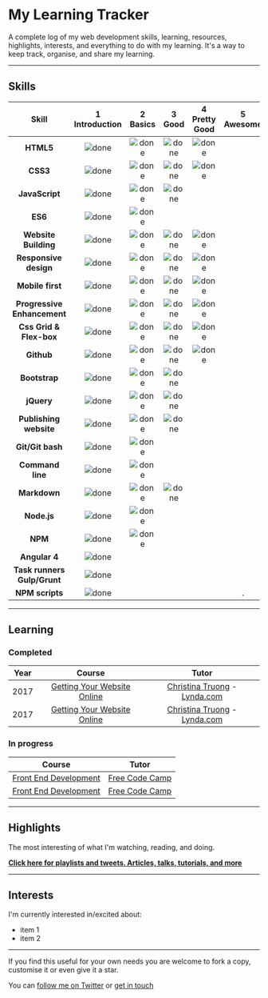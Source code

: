 # My Learning Tracker

A complete log of my web development skills, learning, resources, highlights, interests, and everything to do with my learning. It's a way to keep track, organise, and share my learning.

----

## Skills

[done]: https://user-images.githubusercontent.com/29199184/32275438-8385f5c0-bf0b-11e7-9406-42265f71e2bd.png

|Skill| 1<br>Introduction | 2<br>Basics | 3<br>Good | 4<br>Pretty Good | 5<br>Awesome |
|:--------:|:---:|:---:|:---:|:---:|:---:|
|**HTML5**| ![done][done] | ![done][done] | ![done][done] | ![done][done] | |
|**CSS3**| ![done][done] | ![done][done] | ![done][done] | ![done][done] | |
|**JavaScript**| ![done][done] | ![done][done] | ![done][done] |  |  |
|**ES6**| ![done][done] | ![done][done] |  |  |  |
|**Website Building**| ![done][done] | ![done][done] | ![done][done] | ![done][done] |  |
|**Responsive design**| ![done][done] | ![done][done] | ![done][done] | ![done][done] |  |
|**Mobile first**| ![done][done] | ![done][done] | ![done][done] | ![done][done] |  |
|**Progressive Enhancement**| ![done][done] | ![done][done] | ![done][done] | ![done][done] |  |
|**Css Grid & Flex-box**| ![done][done] | ![done][done] | ![done][done] | ![done][done] |  |
|**Github**| ![done][done] | ![done][done] | ![done][done] | ![done][done] |  |
|**Bootstrap**| ![done][done] | ![done][done] | ![done][done] |  |  |
|**jQuery**| ![done][done] | ![done][done] | ![done][done] |  |  |
|**Publishing website**| ![done][done] | ![done][done] | ![done][done] |  |  |
|**Git/Git bash**| ![done][done] | ![done][done] |  |  |  |
|**Command line**| ![done][done] | ![done][done] |  |  |  |
|**Markdown**| ![done][done] | ![done][done] | ![done][done] |  |  |
|**Node.js**| ![done][done] | ![done][done] |  |  |  |
|**NPM**| ![done][done] | ![done][done] |  |  |  |
|**Angular 4**| ![done][done] |  |  |  |  |
|**Task runners Gulp/Grunt**| ![done][done] |  |  |  |  |
|**NPM scripts**| ![done][done] |  |  |  | . |


---

## Learning

### Completed

|Year|Course|Tutor|
|:---:|:---:|:---:|
|2017|[Getting Your Website Online](https://www.lynda.com/Web-Development-tutorials/Getting-Your-Website-Online/609031-2.html)|[Christina Truong](https://twitter.com/christinatruong) - [Lynda.com](https://www.lynda.com/)|
|2017|[Getting Your Website Online](https://www.lynda.com/Web-Development-tutorials/Getting-Your-Website-Online/609031-2.html)|[Christina Truong](https://twitter.com/christinatruong) - [Lynda.com](https://www.lynda.com/)|

### In progress

|Course|Tutor|
|:---:|:---:|
|[Front End Development](https://www.freecodecamp.org/syknapse)|[Free Code Camp](https://www.freecodecamp.org)|
|[Front End Development](https://www.freecodecamp.org/syknapse)|[Free Code Camp](https://www.freecodecamp.org)|


---

## Highlights

The most interesting of what I'm watching, reading, and doing.

[**Click here for playlists and tweets. Articles, talks, tutorials, and more**](https://syknapse.github.io/My-Learning-Tracker/)

---

## Interests

I'm currently interested in/excited about:

+ item 1
+ item 2



-----

If you find this useful for your own needs you are welcome to fork a copy, customise it or even give it a star. 

You can [follow me on Twitter](https://twitter.com/Syknapse) or [get in touch](https://syknapse.github.io/Syk-Houdeib/#contact)



